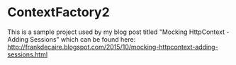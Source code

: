 # ContextFactory2
This is a sample project used by my blog post titled "Mocking HttpContext - Adding Sessions" which can be found here:
http://frankdecaire.blogspot.com/2015/10/mocking-httpcontext-adding-sessions.html

